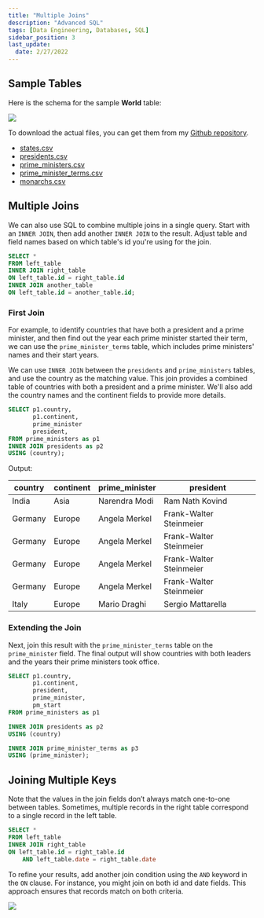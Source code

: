 ```yaml
---
title: "Multiple Joins"
description: "Advanced SQL"
tags: [Data Engineering, Databases, SQL]
sidebar_position: 3
last_update:
  date: 2/27/2022
---
```



## Sample Tables

Here is the schema for the sample **World** table:

<div class='img-center'>

![](/img/docs/sample-database-schemaaa.png)

</div>


To download the actual files, you can get them from my [Github repository](https://github.com/joseeden/joeden/tree/master/assets/datasets).

- [states.csv](@site/docs/021-Software-Engineering/025-Jupyter-Notebooks/000-Sample-Datasets/datacamp-world-database/states.csv)
- [presidents.csv](@site/docs/021-Software-Engineering/025-Jupyter-Notebooks/000-Sample-Datasets/datacamp-world-database/presidents.csv)
- [prime_ministers.csv](@site/docs/021-Software-Engineering/025-Jupyter-Notebooks/000-Sample-Datasets/datacamp-world-database/prime_ministers.csv)
- [prime_minister_terms.csv](@site/docs/021-Software-Engineering/025-Jupyter-Notebooks/000-Sample-Datasets/datacamp-world-database/prime_minister_terms.csv)
- [monarchs.csv](@site/docs/021-Software-Engineering/025-Jupyter-Notebooks/000-Sample-Datasets/datacamp-world-database/monarchs.csv)





## Multiple Joins

We can also use SQL to combine multiple joins in a single query. Start with an `INNER JOIN`, then add another `INNER JOIN` to the result. Adjust table and field names based on which table's id you're using for the join.

```sql
SELECT *
FROM left_table 
INNER JOIN right_table
ON left_table.id = right_table.id 
INNER JOIN another_table 
ON left_table.id = another_table.id;
```


### First Join 

For example, to identify countries that have both a president and a prime minister, and then find out the year each prime minister started their term, we can use the `prime_minister_terms` table, which includes prime ministers' names and their start years.

We can use `INNER JOIN` between the `presidents` and `prime_ministers` tables, and use the country as the matching value. This join provides a combined table of countries with both a president and a prime minister. We'll also add the country names and the continent fields to provide more details.

```sql
SELECT p1.country, 
       p1.continent,
       prime_minister 
       president, 
FROM prime_ministers as p1  
INNER JOIN presidents as p2 
USING (country);
```


Output: 

| country  | continent    | prime_minister | president                |
|----------|--------------|----------------|--------------------------|
| India    | Asia         | Narendra Modi  | Ram Nath Kovind          |
| Germany  | Europe       | Angela Merkel  | Frank-Walter Steinmeier  |
| Germany  | Europe       | Angela Merkel  | Frank-Walter Steinmeier  |
| Germany  | Europe       | Angela Merkel  | Frank-Walter Steinmeier  |
| Germany  | Europe       | Angela Merkel  | Frank-Walter Steinmeier  |
| Italy    | Europe       | Mario Draghi   | Sergio Mattarella        |




### Extending the Join

Next, join this result with the `prime_minister_terms` table on the `prime_minister` field. The final output will show countries with both leaders and the years their prime ministers took office. 

```sql
SELECT p1.country, 
       p1.continent,
       president, 
       prime_minister,
       pm_start
FROM prime_ministers as p1  

INNER JOIN presidents as p2 
USING (country)

INNER JOIN prime_minister_terms as p3 
USING (prime_minister);
```


<!-- 
Output: 

| country  | continent    | prime_minister | president                |
|----------|--------------|----------------|--------------------------|
| India    | Asia         | Narendra Modi  | Ram Nath Kovind          |
| Germany  | Europe       | Angela Merkel  | Frank-Walter Steinmeier  |
| Germany  | Europe       | Angela Merkel  | Frank-Walter Steinmeier  |
| Germany  | Europe       | Angela Merkel  | Frank-Walter Steinmeier  |
| Germany  | Europe       | Angela Merkel  | Frank-Walter Steinmeier  |
| Italy    | Europe       | Mario Draghi   | Sergio Mattarella        | -->




## Joining Multiple Keys 

Note that the values in the join fields don’t always match one-to-one between tables. Sometimes, multiple records in the right table correspond to a single record in the left table.

```sql
SELECT *
FROM left_table 
INNER JOIN right_table
ON left_table.id = right_table.id 
    AND left_table.date = right_table.date
```

To refine your results, add another join condition using the `AND` keyword in the `ON` clause. For instance, you might join on both id and date fields. This approach ensures that records match on both criteria.

<div class='img-center'>

![](/img/docs/db-rs-joining-multiple-keysss.png)

</div>


